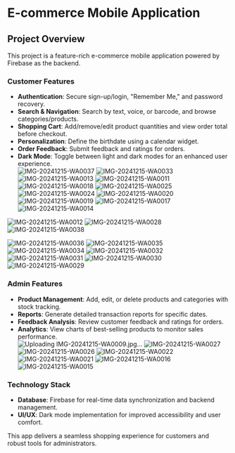 # E-commerce Mobile Application  

## Project Overview  
This project is a feature-rich e-commerce mobile application powered by Firebase as the backend.  

### Customer Features  
- **Authentication**: Secure sign-up/login, "Remember Me," and password recovery.  
- **Search & Navigation**: Search by text, voice, or barcode, and browse categories/products.  
- **Shopping Cart**: Add/remove/edit product quantities and view order total before checkout.  
- **Personalization**: Define the birthdate using a calendar widget.  
- **Order Feedback**: Submit feedback and ratings for orders.  
- **Dark Mode**: Toggle between light and dark modes for an enhanced user experience.  
![IMG-20241215-WA0037](https://github.com/user-attachments/assets/5dce0f77-b07c-4bc0-9305-a02eeaf87652)
![IMG-20241215-WA0033](https://github.com/user-attachments/assets/d9462cbb-8d5b-48e0-a52b-94437e9403ea)
![IMG-20241215-WA0013](https://github.com/user-attachments/assets/4ca4dae5-4da4-4fac-838e-a2aba0fb8f98)
![IMG-20241215-WA0011](https://github.com/user-attachments/assets/5b0bc0f4-9c85-44c3-92c8-ef0f754a103e)
![IMG-20241215-WA0018](https://github.com/user-attachments/assets/38b6fe73-4622-4e1a-a20e-85f0b4477db2)
![IMG-20241215-WA0025](https://github.com/user-attachments/assets/420743e7-846f-4dd2-af87-6d52f25d5027)
![IMG-20241215-WA0024](https://github.com/user-attachments/assets/8837a858-8e62-496a-9c0c-b985258e6a8f)
![IMG-20241215-WA0020](https://github.com/user-attachments/assets/d2773378-ddc6-444a-9fdb-43a84ec17e6e)
![IMG-20241215-WA0019](https://github.com/user-attachments/assets/62999ef6-e43b-4e89-9d2d-5fb77e98c88c)
![IMG-20241215-WA0017](https://github.com/user-attachments/assets/b42265eb-4bba-452a-8e14-1ffe216d93d0)
![IMG-20241215-WA0014](https://github.com/user-attachments/assets/95042a00-1d46-439d-b00a-2b32bfe41e76)

![IMG-20241215-WA0012](https://github.com/user-attachments/assets/a31430b4-10c0-4f5c-acc7-c6729f07ba30)
![IMG-20241215-WA0028](https://github.com/user-attachments/assets/a1c1faf5-4a5d-4b35-a3be-087f9d34a3f5)
![IMG-20241215-WA0038](https://github.com/user-attachments/assets/048b6916-81bc-4bc1-bd20-2a6cd3c89824)

![IMG-20241215-WA0036](https://github.com/user-attachments/assets/1f5abd14-9e99-45ca-b3bf-d6a4446323d8)
![IMG-20241215-WA0035](https://github.com/user-attachments/assets/d5e6728c-d11e-4b8e-bf05-dc94fbecd738)
![IMG-20241215-WA0034](https://github.com/user-attachments/assets/4316a484-f3ce-4c17-a3df-fbefc05f3204)
![IMG-20241215-WA0032](https://github.com/user-attachments/assets/021a2242-aae9-4937-8da2-b6083c11e6d7)
![IMG-20241215-WA0031](https://github.com/user-attachments/assets/ca2120b2-e24d-4631-8b16-7bb36635cbdf)
![IMG-20241215-WA0030](https://github.com/user-attachments/assets/b19811cc-65b8-40ad-b1da-7d068383fbe3)
![IMG-20241215-WA0029](https://github.com/user-attachments/assets/51c39b23-79f4-4319-862b-0d36e783e179)

### Admin Features  
- **Product Management**: Add, edit, or delete products and categories with stock tracking.  
- **Reports**: Generate detailed transaction reports for specific dates.  
- **Feedback Analysis**: Review customer feedback and ratings for orders.  
- **Analytics**: View charts of best-selling products to monitor sales performance.  
![Uploading IMG-20241215-WA0009.jpg…]()
![IMG-20241215-WA0027](https://github.com/user-attachments/assets/526e750d-a6ca-4bca-b591-35e1349899ad)
![IMG-20241215-WA0026](https://github.com/user-attachments/assets/5b82191b-f64e-4b4f-9ca5-c0b2534e775b)
![IMG-20241215-WA0022](https://github.com/user-attachments/assets/6145d1b7-0806-4e55-a444-de734ca087ca)
![IMG-20241215-WA0021](https://github.com/user-attachments/assets/188a3102-450d-4ae6-9e14-90d129f07042)
![IMG-20241215-WA0016](https://github.com/user-attachments/assets/0aecc71f-ee29-4895-ac8f-20fb7f379e35)
![IMG-20241215-WA0015](https://github.com/user-attachments/assets/163a9dea-2b1e-4630-b010-e13de18df8ec)

### Technology Stack  
- **Database**: Firebase for real-time data synchronization and backend management.  
- **UI/UX**: Dark mode implementation for improved accessibility and user comfort.  

This app delivers a seamless shopping experience for customers and robust tools for administrators.


